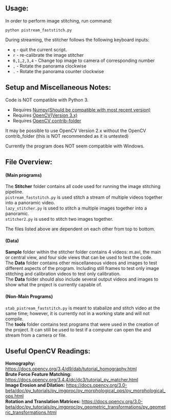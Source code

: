 ## Usage: 
In order to perform image stitching, run command: 

`python pistream_faststitch.py`

During streaming, the stitcher follows the following keyboard inputs:

* `q` - quit the current script. 
* `r` - re-calibrate the image stitcher
* `0,1,2,3,4` - Change top image to camera of corresponding number
* `,` - Rotate the panorama clockwise
* `.` - Rotate the panorama counter clockwise



## Setup and Miscellaneous Notes:
Code is NOT compatible with Python 3.

* Requires [Numpy(Should be compatible with most recent version)](https://www.scipy.org/scipylib/download.html)
* Requires [OpenCV(Version 3.x)](https://opencv.org/releases.html)
* Requires [OpenCV contrib-folder](https://github.com/opencv/opencv_contrib)

It may be possible to use OpenCV Version 2.x without the OpenCV contrib_folder (this is NOT recommended as it is untested)

Currently the program does NOT seem compatible with Windows.


## File Overview:
#### (Main programs)
The **Stitcher** folder contains all code used for running the image stitching pipeline.  
`pistream_faststitch.py` is used stitch a stream of multiple videos together into a panoramic video.  
`lazy_stitcher.py` is used to stitch a multiple images together into a panoramic.  
`stitcher2.py` is used to stitch two images together.

The files listed above are dependent on each other from top to bottom.

#### (Data)
**Sample** folder within the stitcher folder contains 4 videos: m.avi, the main or central view, and four side views that can be used to test the code.  
The **Data** folder contains other miscellaneous videos and images to test different aspects of the program. Including still frames to test only image stitching and calibration videos to test only calibration.  
The **Data** folder should also include several output videos and images to show what the project is currently capable of.  

#### (Non-Main Programs)
`stab_pistream_faststitch.py` is meant to stabalize and stitch video at the same time; however, it is currently not in a working state and will not compile.  
The **tools** folder contains test programs that were used in the creation of the project. It can still be used to test if a computer can open the and stream from a camera or file.  



## Useful OpenCV Readings:
**Homography:** https://docs.opencv.org/3.4/d9/dab/tutorial_homography.html  
**Brute Force Feature Matching:** https://docs.opencv.org/3.4.4/dc/dc3/tutorial_py_matcher.html  
**Image Erosion and Dilation:** https://docs.opencv.org/3.0-beta/doc/py_tutorials/py_imgproc/py_morphological_ops/py_morphological_ops.html  
**Rotation and Translation Matrices:** https://docs.opencv.org/3.0-beta/doc/py_tutorials/py_imgproc/py_geometric_transformations/py_geometric_transformations.html  
